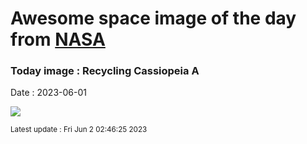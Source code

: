 
# Awesome space image of the day from [NASA](https://api.nasa.gov/)

### Today image : Recycling Cassiopeia A
Date : 2023-06-01

![](https://apod.nasa.gov/apod/image/2306/Chandrafirstlight_0_1024.jpg)

<small>Latest update : Fri Jun  2 02:46:25 2023</small>
        